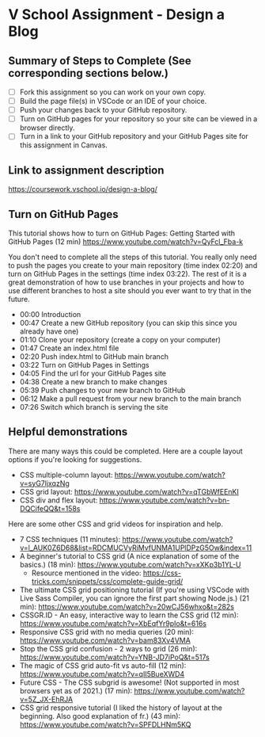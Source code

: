 # V School Assignment - Design a Blog

## Summary of Steps to Complete (See corresponding sections below.)

- [ ] Fork this assignment so you can work on your own copy.
- [ ] Build the page file(s) in VSCode or an IDE of your choice.
- [ ] Push your changes back to your GitHub repository.
- [ ] Turn on GitHub pages for your repository so your site can be viewed in a browser directly.
- [ ] Turn in a link to your GitHub repository and your GitHub Pages site for this assignment in Canvas.

## Link to assignment description

https://coursework.vschool.io/design-a-blog/

## Turn on GitHub Pages

This tutorial shows how to turn on GitHub Pages: Getting Started with GitHub Pages (12 min) https://www.youtube.com/watch?v=QyFcl_Fba-k

You don't need to complete all the steps of this tutorial. You really only need to push the pages you create to your main repository (time index 02:20) and turn on GitHub Pages in the settings (time index 03:22). The rest of it is a great demonstration of how to use branches in your projects and how to use different branches to host a site should you ever want to try that in the future.

* 00:00 Introduction 
* 00:47 Create a new GitHub repository (you can skip this since you already have one) 
* 01:10 Clone your repository (create a copy on your computer)
* 01:47 Create an index.html file
* 02:20 Push index.html to GitHub main branch
* 03:22 Turn on GitHub Pages in Settings
* 04:05 Find the url for your GitHub Pages site
* 04:38 Create a new branch to make changes
* 05:39 Push changes to your new branch to GitHub
* 06:12 Make a pull request from your new branch to the main branch
* 07:26 Switch which branch is serving the site

## Helpful demonstrations

There are many ways this could be completed. Here are a couple layout options if you're looking for suggestions.

* CSS multiple-column layout: https://www.youtube.com/watch?v=syG7ljxqzNg
* CSS grid layout: https://www.youtube.com/watch?v=qTGbWfEEnKI
* CSS div and flex layout: https://www.youtube.com/watch?v=bn-DQCifeQQ&t=158s

Here are some other CSS and grid videos for inspiration and help.

* 7 CSS techniques (11 minutes): https://www.youtube.com/watch?v=l_AUK0Z6D68&list=RDCMUCVyRiMvfUNMA1UPlDPzG5Ow&index=11
* A beginner's tutorial to CSS grid (A nice explanation of some of the basics.) (18 min): https://www.youtube.com/watch?v=xXKp3b1YL-U
    * Resource mentioned in the video: https://css-tricks.com/snippets/css/complete-guide-grid/
* The ultimate CSS grid positioning tutorial (If you're using VSCode with Live Sass Compiler, you can ignore the first part showing Node.js.) (21 min): https://www.youtube.com/watch?v=20wCJ56whxo&t=282s
* CSSGR.ID - An easy, interactive way to learn the CSS grid (12 min): https://www.youtube.com/watch?v=XbEqfYr9pIo&t=616s
* Responsive CSS grid with no media queries (20 min): https://www.youtube.com/watch?v=bam83Xv4VMA
* Stop the CSS grid confusion - 2 ways to grid (26 min): https://www.youtube.com/watch?v=YNB-JD7iPoQ&t=517s
* The magic of CSS grid auto-fit vs auto-fill (12 min): https://www.youtube.com/watch?v=qII5BueXWD4
* Future CSS - The CSS subgrid is awesome! (Not supported in most browsers yet as of 2021.) (17 min): https://www.youtube.com/watch?v=5Z_JX-EhRJA
* CSS grid responsive tutorial (I liked the history of layout at the beginning. Also good explanation of fr.) (43 min): https://www.youtube.com/watch?v=SPFDLHNm5KQ
